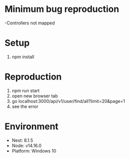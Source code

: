 # Minimum bug reproduction
 -Controllers not mapped
# Setup

1) npm install

# Reproduction

1) npm run start
2) open new browser tab
3) go localhost:3000/api/v1/user/find/all?limit=20&page=1
4) see the error

 # Environment
- Nest: 8.1.5
- Node: v14.16.0
- Platform: Windows 10
